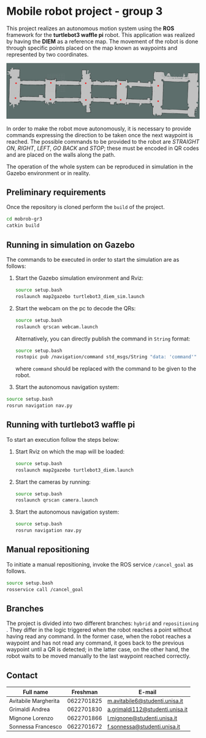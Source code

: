 # Mobile robot project - group 3

This project realizes an autonomous motion system using the **ROS** framework for the **turtlebot3 waffle pi** robot. This application was realized by having the **DIEM** as a reference map. The movement of the robot is done through specific points placed on the map known as waypoints and represented by two coordinates.

![](src/navigation/landmarks/waypoints.png)

In order to make the robot move autonomously, it is necessary to provide commands expressing the direction to be taken once the next waypoint is reached. The possible commands to be provided to the robot are *STRAIGHT ON*, *RIGHT*, *LEFT*, *GO BACK* and *STOP*; these must be encoded in QR codes and are placed on the walls along the path.

The operation of the whole system can be reproduced in simulation in the Gazebo environment or in reality.



## Preliminary requirements

Once the repository is cloned perform the `build` of the project.

```bash
cd mobrob-gr3
catkin build
```



## Running in simulation on Gazebo

The commands to be executed in order to start the simulation are as follows:

1. Start the Gazebo simulation environment and Rviz:

   ```bash
   source setup.bash
   roslaunch map2gazebo turtlebot3_diem_sim.launch
   ```

2. Start the webcam on the pc to decode the QRs:

   ```bash
   source setup.bash
   roslaunch qrscan webcam.launch
   ```

   Alternatively, you can directly publish the command in `String` format:

   ```bash
   source setup.bash
   rostopic pub /navigation/command std_msgs/String "data: 'command'"
   ```

   where `command` should be replaced with the command to be given to the robot.

3.  Start the autonomous navigation system:

   ```bash
   source setup.bash
   rosrun navigation nav.py
   ```



## Running with turtlebot3 waffle pi

To start an execution follow the steps below:

1. Start Rviz on which the map will be loaded:

   ```bash
   source setup.bash
   roslaunch map2gazebo turtlebot3_diem.launch
   ```

2. Start the cameras by running:

   ```bash
   source setup.bash
   roslaunch qrscan camera.launch
   ```

3. Start the autonomous navigation system:

   ```bash
   source setup.bash
   rosrun navigation nav.py
   ```



## Manual repositioning

To initiate a manual repositioning, invoke the ROS service `/cancel_goal` as follows.

```bash
source setup.bash
rosservice call /cancel_goal
```



## Branches

The project is divided into two different branches: `hybrid` and `repositioning` . They differ in the logic triggered when the robot reaches a point without having read any command. In the former case, when the robot reaches a waypoint and has not read any command, it goes back to the previous waypoint until a QR is detected; in the latter case, on the other hand, the robot waits to be moved manually to the last waypoint reached correctly.



## Contact

| Full name            | Freshman   | E-mail                          |
| -------------------- | ---------- | ------------------------------- |
| Avitabile Margherita | 0622701825 | m.avitabile6@studenti.unisa.it  |
| Grimaldi Andrea      | 0622701830 | a.grimaldi112@studenti.unisa.it |
| Mignone Lorenzo      | 0622701866 | l.mignone@studenti.unisa.it     |
| Sonnessa Francesco   | 0622701672 | f.sonnessa@studenti.unisa.it    |
